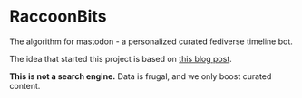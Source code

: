 # RaccoonBits

The algorithm for mastodon - a personalized curated fediverse timeline bot. 

The idea that started this project is based on [this blog post](https://www.maho.dev/2023/08/i-miss-the-algorithm-i-want-something-for-my-mastodon/).

**This is not a search engine.** Data is frugal, and we only boost curated content.
